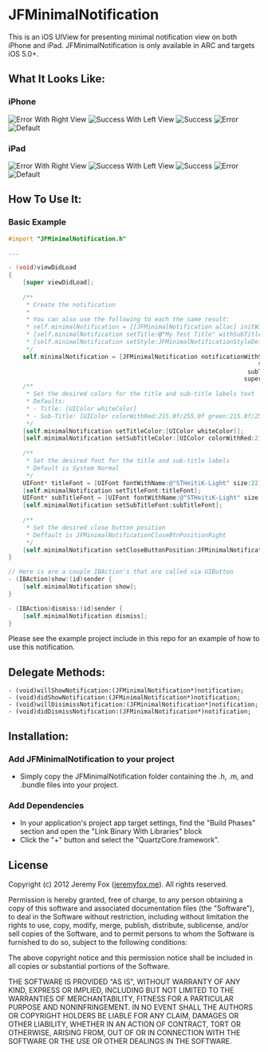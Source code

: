JFMinimalNotification
===========

This is an iOS UIView for presenting minimal notification view on both iPhone and iPad. JFMinimalNotification is only available in ARC and targets iOS 5.0+.

What It Looks Like:
------------------

### iPhone
![Error With Right View](https://imageshack.us/a/img194/7325/screenshot20130508at125.png)
![Success With Left View](https://imageshack.us/a/img713/7325/screenshot20130508at125.png)
![Success](https://imageshack.us/a/img560/7325/screenshot20130508at125.png)
![Error](https://imageshack.us/a/img43/7325/screenshot20130508at125.png)
![Default](https://imageshack.us/a/img856/7325/screenshot20130508at125.png)

### iPad
![Error With Right View](https://imageshack.us/a/img62/7325/screenshot20130508at125.png)
![Success With Left View](https://imageshack.us/a/img10/7325/screenshot20130508at125.png)
![Success](https://imageshack.us/a/img201/7325/screenshot20130508at125.png)
![Error](https://imageshack.us/a/img197/7325/screenshot20130508at125.png)
![Default](https://imageshack.us/a/img163/7325/screenshot20130508at125.png)

How To Use It:
-------------

### Basic Example

```objective-c
#import "JFMinimalNotification.h"

...

- (void)viewDidLoad
{
    [super viewDidLoad];
    
    /**
     * Create the notification
     *
     * You can also use the following to each the same result:
     * self.minimalNotification = [[JFMinimalNotification alloc] initWithSuperView:self.view];
     * [self.minimalNotification setTitle:@"My Test Title" withSubTitle:@"My Test Sub-Title"];
     * [self.minimalNotification setStyle:JFMinimalNotificationStyleDefault];
     */
    self.minimalNotification = [JFMinimalNotification notificationWithStyle:JFMinimalNotificationStyleDefault
                                                                      title:@"This is my awesome title"
                                                                   subTitle:@"This is my awesome sub-title"
                                                                  superView:self.view];
    /**
     * Set the desired colors for the title and sub-title labels text
     * Defaults:
     * - Title: [UIColor whiteColor]
     * - Sub-Title: [UIColor colorWithRed:215.0f/255.0f green:215.0f/255.0f blue:215.0f/255.0f alpha:1.0]
     */
    [self.minimalNotification setTitleColor:[UIColor whiteColor]];
    [self.minimalNotification setSubTitleColor:[UIColor colorWithRed:215.0f/255.0f green:215.0f/255.0f blue:215.0f/255.0f alpha:1.0]];
    
    /**
     * Set the desired font for the title and sub-title labels
     * Default is System Normal
     */
    UIFont* titleFont = [UIFont fontWithName:@"STHeitiK-Light" size:22];
    [self.minimalNotification setTitleFont:titleFont];
    UIFont* subTitleFont = [UIFont fontWithName:@"STHeitiK-Light" size:16];
    [self.minimalNotification setSubTitleFont:subTitleFont];
    
    /**
     * Set the desired close button position
     * Deffault is JFMinimalNotificationCloseBtnPositionRight
     */
    [self.minimalNotification setCloseButtonPosition:JFMinimalNotificationCloseBtnPositionRight];
}

// Here is are a couple IBAction's that are called via UIButton
- (IBAction)show:(id)sender {
    [self.minimalNotification show];
}

- (IBAction)dismiss:(id)sender {
    [self.minimalNotification dismiss];
}
```

Please see the example project include in this repo for an example of how to use this notification.
    
Delegate Methods:
----------------

    - (void)willShowNotification:(JFMinimalNotification*)notification;
    - (void)didShowNotification:(JFMinimalNotification*)notification;
    - (void)willDisimissNotification:(JFMinimalNotification*)notification;
    - (void)didDismissNotification:(JFMinimalNotification*)notification;
    
Installation:
------------

### Add JFMinimalNotification to your project

- Simply copy the JFMinimalNotification folder containing the .h, .m, and .bundle files into your project.

### Add Dependencies

- In your application's project app target settings, find the "Build Phases" section and open the "Link Binary With Libraries" block
- Click the "+" button and select the "QuartzCore.framework".

License
-------
Copyright (c) 2012 Jeremy Fox ([jeremyfox.me](http://www.jeremyfox.me)). All rights reserved.

Permission is hereby granted, free of charge, to any person obtaining a copy
of this software and associated documentation files (the "Software"), to deal
in the Software without restriction, including without limitation the rights
to use, copy, modify, merge, publish, distribute, sublicense, and/or sell
copies of the Software, and to permit persons to whom the Software is
furnished to do so, subject to the following conditions:

The above copyright notice and this permission notice shall be included in
all copies or substantial portions of the Software.

THE SOFTWARE IS PROVIDED "AS IS", WITHOUT WARRANTY OF ANY KIND, EXPRESS OR
IMPLIED, INCLUDING BUT NOT LIMITED TO THE WARRANTIES OF MERCHANTABILITY,
FITNESS FOR A PARTICULAR PURPOSE AND NONINFRINGEMENT. IN NO EVENT SHALL THE
AUTHORS OR COPYRIGHT HOLDERS BE LIABLE FOR ANY CLAIM, DAMAGES OR OTHER
LIABILITY, WHETHER IN AN ACTION OF CONTRACT, TORT OR OTHERWISE, ARISING FROM,
OUT OF OR IN CONNECTION WITH THE SOFTWARE OR THE USE OR OTHER DEALINGS IN THE
SOFTWARE.